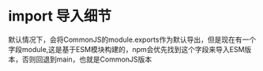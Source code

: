 # import 导入细节
默认情况下，会将CommonJS的module.exports作为默认导出，但是现在有一个字段module,这是基于ESM模块构建的，npm会优先找到这个字段来导入ESM版本，否则回退到main，也就是CommonJS版本